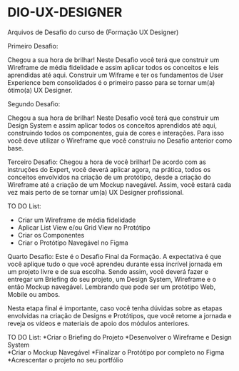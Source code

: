 # DIO-UX-DESIGNER
Arquivos de Desafio do curso de (Formação UX Designer)

Primeiro Desafio: 
 
Chegou a sua hora de brilhar! Neste Desafio você terá que construir um Wireframe de média fidelidade e assim aplicar todos os conceitos e leis aprendidas até aqui. Construir um Wiframe e ter os fundamentos de User Experience bem consolidados é o primeiro passo para se tornar um(a) ótimo(a) UX Designer. 

Segundo Desafio: 

Chegou a sua hora de brilhar! Neste Desafio você terá que construir um Design System e assim aplicar todos os conceitos aprendidos até aqui, construindo todos os componentes, guia de cores e interações. Para isso você deve utilizar o Wireframe que você construiu no Desafio anterior como base. 

Terceiro Desafio: 
Chegou a hora de você brilhar! De acordo com as instruções do Expert, você deverá aplicar agora, na prática, todos os conceitos envolvidos na criação de um protótipo, desde a criação do Wireframe até a criação de um Mockup navegável. Assim, você estará cada vez mais perto de se tornar um(a) UX Designer profissional.

 TO DO List: 
* Criar um Wireframe de média fidelidade  
* Aplicar List View e/ou Grid View no Protótipo  
* Criar os Componentes 
* Criar o Protótipo Navegável no Figma 

Quarto Desafio:
Este é o Desafio Final da Formação. A expectativa é que você aplique tudo o que você aprendeu durante essa incrível jornada em um projeto livre e de sua escolha. Sendo assim, você deverá fazer e entregar um Briefing do seu projeto, um Design System, Wireframe e o então Mockup navegável. Lembrando que pode ser um protótipo Web, Mobile ou ambos.

Nesta etapa final é importante, caso você tenha dúvidas sobre as etapas envolvidas na criação de Designs e Protótipos, que você retome a jornada e reveja os vídeos e materiais de apoio dos módulos anteriores.

TO DO List: 
*Criar o Briefing do Projeto
*Desenvolver o Wireframe e Design System  
*Criar o Mockup Navegável 
*Finalizar o Protótipo por completo no Figma 
*Acrescentar o projeto no seu portfólio
